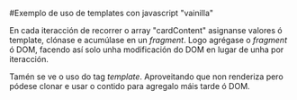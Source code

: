   #Exemplo de uso de templates con javascript "vainilla"

  En cada iteracción de recorrer o array "cardContent" asignanse valores ó
  template, clónase e acumúlase en un *fragment*. Logo agrégase o *fragment* ó
  DOM, facendo así solo unha modificación do DOM en lugar de unha por
  iteracción.

  Tamén se ve o uso do tag *template*. Aproveitando que non renderiza pero
  pódese clonar e usar o contido para agregalo máis tarde ó DOM.
